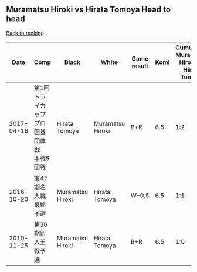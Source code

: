 ## Muramatsu Hiroki vs Hirata Tomoya Head to head

[Back to ranking](../../index.md)




| **Date** | **Comp** | **Black** | **White** | **Game result** | **Komi** | **Cumulative Muramatsu Hiroki vs Hirata Tomoya** | **Muramatsu Hiroki streak** | **Hirata Tomoya streak** | 
| --- | --- | --- | --- | --- | --- | --- | --- | --- |
| 2017-04-16 | 第1回トライカッププロ囲碁団体戦　本戦5回戦 | Hirata Tomoya | Muramatsu Hiroki | B+R | 6.5 | 1:2 | 0 | 2 | 
| 2016-10-20 | 第42期名人戦最終予選 | Muramatsu Hiroki | Hirata Tomoya | W+0.5 | 6.5 | 1:1 | 0 | 1 | 
| 2010-11-25 | 第36期新人王戦予選 | Muramatsu Hiroki | Hirata Tomoya | B+R | 6.5 | 1:0 | 1 | 0 |





